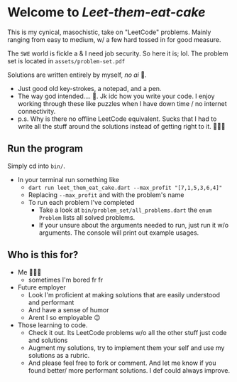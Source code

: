 # Welcome to *Leet-them-eat-cake*


This is my cynical, masochistic, take on "LeetCode" problems. 
Mainly ranging from easy to medium, w/ a few hard tossed in for good measure. 

The `SWE` world is fickle a & I need job security. So here it is; lol.
The problem set is located in `assets/problem-set.pdf`

Solutions are written entirely by myself, *no ai* 🤖.
- Just good old key-strokes, a notepad, and a pen. 
- The way god intended.... 😤.
Jk idc how you write your code. 
I enjoy working through these like puzzles when I have down time / no internet connectivity.
- p.s. Why is there no offline LeetCode equivalent. 
Sucks that I had to write all the stuff around the solutions instead of getting right to it. 🤷🏾‍♂️

## Run the program
Simply cd into `bin/`.
- In your terminal run something like 
  - `dart run leet_them_eat_cake.dart --max_profit "[7,1,5,3,6,4]"`
  - Replacing `--max_profit` and with the problem's name
  - To run each problem I've completed 
    - Take a look at `bin/problem_set/all_problems.dart` the `enum` `Problem` lists all solved problems.
    - If your unsure about the arguments needed to run, just run it w/o arguments. The console will print out example usages. 

## Who is this for?
- Me 🧔🏾‍♂️
  - sometimes I'm bored fr fr
- Future employer
  - Look I'm proficient at making solutions that are easily understood and performant  
  - And have a sense of humor
  - Arent I so employable 😉
- Those learning to code. 
  - Check it out. Its LeetCode problems w/o all the other stuff just code and solutions
  - Augment my solutions, try to implement them your self and use my solutions as a rubric.
  - And please feel free to fork or comment. And let me know if you found better/ more performant solutions. I def could always improve. 

